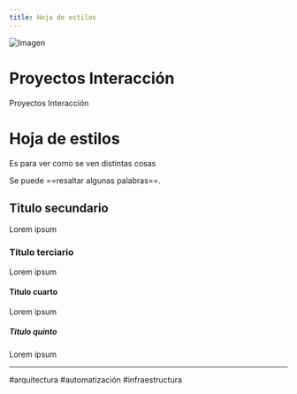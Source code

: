 ```yaml
---
title: Hoja de estilos
---
```



![Imagen](https://drive.google.com/uc?export=view&id=169IMZ0vWBvtwvexwHuoO-zr3_8ICKEGI)


# Proyectos Interacción
Proyectos Interacción

# Hoja de estilos
Es para ver como se ven distintas cosas

Se puede ==resaltar algunas palabras==.

## Titulo secundario
Lorem ipsum

### Titulo terciario
Lorem ipsum

#### Titulo cuarto
Lorem ipsum

##### Titulo quinto
Lorem ipsum

---
#arquitectura #automatización #infraestructura
